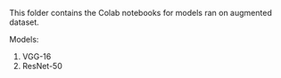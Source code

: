 This folder contains the Colab notebooks for models ran on augmented dataset. 

Models:

1. VGG-16
2. ResNet-50
